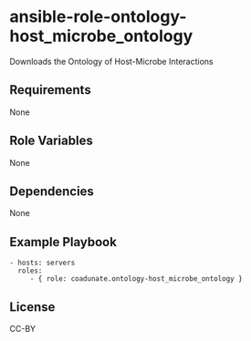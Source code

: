 ansible-role-ontology-host_microbe_ontology
=========

Downloads the Ontology of Host-Microbe Interactions

Requirements
------------

None

Role Variables
--------------

None

Dependencies
------------

None

Example Playbook
----------------

    - hosts: servers
      roles:
         - { role: coadunate.ontology-host_microbe_ontology }

License
----
CC-BY
